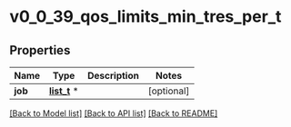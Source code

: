 # v0_0_39_qos_limits_min_tres_per_t

## Properties
Name | Type | Description | Notes
------------ | ------------- | ------------- | -------------
**job** | [**list_t**](v0_0_39_tres.md) \* |  | [optional] 

[[Back to Model list]](../README.md#documentation-for-models) [[Back to API list]](../README.md#documentation-for-api-endpoints) [[Back to README]](../README.md)


